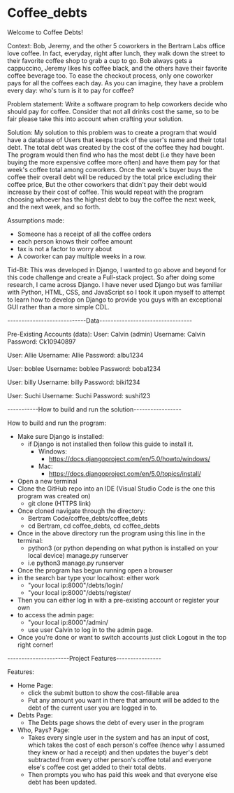 # Coffee_debts
Welcome to Coffee Debts!

Context: Bob, Jeremy, and the other 5 coworkers in the Bertram Labs office love coffee. In fact, everyday, right after lunch, they walk down the street to their favorite coffee shop to grab a cup to go. Bob always gets a cappuccino, Jeremy likes his coffee black, and the others have their favorite coffee beverage too. To ease the checkout process, only one coworker pays for all the coffees each day. As you can imagine, they have a problem every day: who's turn is it to pay for coffee?

Problem statement: Write a software program to help coworkers decide who should pay for coffee. Consider that not all drinks cost the same, so to be fair please take this into account when crafting your solution.

Solution: My solution to this problem was to create a program that would have a database of Users that keeps track of the user's name and their total debt. The total debt was created by the cost of the coffee they had bought. The program would then find who has the most debt (i.e they have been buying the more expensive coffee more often) and have them pay for that week's coffee total among coworkers. Once the week's buyer buys the coffee their overall debt will be reduced by the total price excluding their coffee price, But the other coworkers that didn't pay their debt would increase by their cost of coffee. This would repeat with the program choosing whoever has the highest debt to buy the coffee the next week, and the next week, and so forth.

Assumptions made:
- Someone has a receipt of all the coffee orders
- each person knows their coffee amount
- tax is not a factor to worry about
- A coworker can pay multiple weeks in a row.

Tid-Bit:
This was developed in Django, I wanted to go above and beyond for this code challenge and create a Full-stack project. So after doing some research, I came across Django. I have never used Django but was familiar with Python, HTML, CSS, and JavaScript so I took it
upon myself to attempt to learn how to develop on Django to provide you guys with an exceptional GUI rather than a more simple CDL.

----------------------------Data---------------------------------

Pre-Existing Accounts (data):
User: Calvin (admin)
Username: Calvin
Password: Ck10940897

User: Allie
Username: Allie
Password: albu1234

User: boblee
Username: boblee
Password: boba1234

User: billy
Username: billy
Password: biki1234

User: Suchi
Username: Suchi
Password: sushi123

-----------How to build and run the solution-----------------

How to build and run the program:
- Make sure Django is installed:
  - if Django is not installed then follow this guide to install it.
    - Windows:
      - https://docs.djangoproject.com/en/5.0/howto/windows/
    - Mac:
      - https://docs.djangoproject.com/en/5.0/topics/install/
- Open a new terminal
- Clone the GitHub repo into an IDE (Visual Studio Code is the one this program was created on)
  - git clone (HTTPS link)
- Once cloned navigate through the directory:
  - Bertram Code/coffee_debts/coffee_debts
  - cd Bertram, cd coffee_debts, cd coffee_debts
- Once in the above directory run the program using this line in the terminal:
  - python3 (or python depending on what python is installed on your local device) manage.py runserver
  - i.e python3 manage.py runserver
- Once the program has begun running open a browser
- in the search bar type your localhost: either work
  - "your local ip:8000"/debts/login/
  - "your local ip:8000"/debts/register/
- Then you can either log in with a pre-existing account or register your own
- to access the admin page:
  - "your local ip:8000"/admin/
  - use user Calvin to log in to the admin page.
- Once you're done or want to switch accounts just click Logout in the top right corner!
  
----------------------Project Features----------------

Features:
- Home Page:
  - click the submit button to show the cost-fillable area
  - Put any amount you want in there that amount will be added to the debt of the current user you are logged in to.
- Debts Page:
  - The Debts page shows the debt of every user in the program 
- Who, Pays? Page:
  - Takes every single user in the system and has an input of cost, which takes the cost of each person's coffee (hence why I assumed they knew or had a receipt) and then updates the buyer's debt subtracted from every other person's coffee total and everyone else's coffee cost get added to their total debts.
  - Then prompts you who has paid this week and that everyone else debt has been updated.



